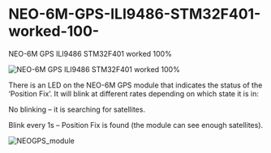 # NEO-6M-GPS-ILI9486-STM32F401-worked-100-
NEO-6M GPS ILI9486  STM32F401 worked 100%

![NEO-6M GPS ILI9486  STM32F401 worked 100%](https://github.com/offpic/NEO-6M-GPS-ILI9486-STM32F401-worked-100-/assets/31142397/c4469d7b-6695-447b-80d2-b4e551e1acde)

There is an LED on the NEO-6M GPS module that indicates the status of the ‘Position Fix’. It will blink at different rates depending on which state it is in:

No blinking – it is searching for satellites.


Blink every 1s – Position Fix is found (the module can see enough satellites).


![NEOGPS_module](https://github.com/offpic/NEO-6M-GPS-ILI9486-STM32F401-worked-100-/assets/31142397/7ec67741-f188-4cc0-a7c3-289d903717b6)
